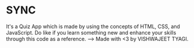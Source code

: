 # SYNC
It's a Quiz App which is made by using the concepts of HTML, CSS, and JavaScript.
Do like if you learn something new and enhance your skills through this code as a reference.
--> Made with <3 by VISHWAJEET TYAGI.
